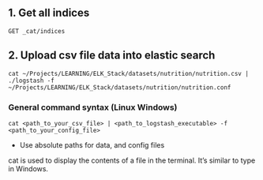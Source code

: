 
## 1. Get all indices
```http
GET _cat/indices
```

## 2. Upload csv file data into elastic search

```http
cat ~/Projects/LEARNING/ELK_Stack/datasets/nutrition/nutrition.csv | ./logstash -f ~/Projects/LEARNING/ELK_Stack/datasets/nutrition/nutrition.conf
```

### General command syntax (Linux Windows)

```
cat <path_to_your_csv_file> | <path_to_logstash_executable> -f <path_to_your_config_file>
```

* Use absolute paths for data, and config files

cat is used to display the contents of a file in the terminal. It’s similar to type in Windows.
